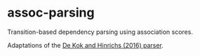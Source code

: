 # assoc-parsing
Transition-based dependency parsing using association scores.

Adaptations of the [De Kok and Hinrichs (2016) parser](https://github.com/danieldk/dpar).
